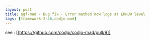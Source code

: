 ```yaml
---
layout: post
title: agf-mad - Bug fix - Error method now logs at ERROR level
tags: [framework-2-46,codjo-mad]
---
```

see : [[https://github.com/codjo/codjo-mad/pull/9]]